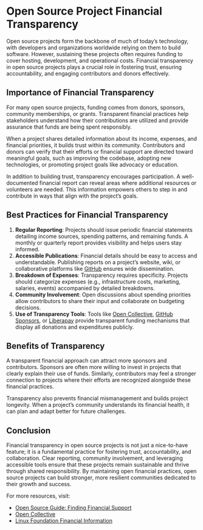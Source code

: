 # Open Source Project Financial Transparency

Open source projects form the backbone of much of today’s technology, with developers and organizations worldwide relying on them to build software. However, sustaining these projects often requires funding to cover hosting, development, and operational costs. Financial transparency in open source projects plays a crucial role in fostering trust, ensuring accountability, and engaging contributors and donors effectively.

## Importance of Financial Transparency

For many open source projects, funding comes from donors, sponsors, community memberships, or grants. Transparent financial practices help stakeholders understand how their contributions are utilized and provide assurance that funds are being spent responsibly.

When a project shares detailed information about its income, expenses, and financial priorities, it builds trust within its community. Contributors and donors can verify that their efforts or financial support are directed toward meaningful goals, such as improving the codebase, adopting new technologies, or promoting project goals like advocacy or education.

In addition to building trust, transparency encourages participation. A well-documented financial report can reveal areas where additional resources or volunteers are needed. This information empowers others to step in and contribute in ways that align with the project’s goals.

## Best Practices for Financial Transparency

1. **Regular Reporting**: Projects should issue periodic financial statements detailing income sources, spending patterns, and remaining funds. A monthly or quarterly report provides visibility and helps users stay informed.
2. **Accessible Publications**: Financial details should be easy to access and understandable. Publishing reports on a project’s website, wiki, or collaborative platforms like [GitHub](https://github.com) ensures wide dissemination.
3. **Breakdown of Expenses**: Transparency requires specificity. Projects should categorize expenses (e.g., infrastructure costs, marketing, salaries, events) accompanied by detailed breakdowns.
4. **Community Involvement**: Open discussions about spending priorities allow contributors to share their input and collaborate on budgeting decisions.
5. **Use of Transparency Tools**: Tools like [Open Collective](https://opencollective.com), [GitHub Sponsors](https://github.com/sponsors), or [Liberapay](https://liberapay.com) provide transparent funding mechanisms that display all donations and expenditures publicly.

## Benefits of Transparency

A transparent financial approach can attract more sponsors and contributors. Sponsors are often more willing to invest in projects that clearly explain their use of funds. Similarly, contributors may feel a stronger connection to projects where their efforts are recognized alongside these financial practices.

Transparency also prevents financial mismanagement and builds project longevity. When a project’s community understands its financial health, it can plan and adapt better for future challenges.

## Conclusion

Financial transparency in open source projects is not just a nice-to-have feature; it is a fundamental practice for fostering trust, accountability, and collaboration. Clear reporting, community involvement, and leveraging accessible tools ensure that these projects remain sustainable and thrive through shared responsibility. By maintaining open financial practices, open source projects can build stronger, more resilient communities dedicated to their growth and success.

For more resources, visit:

- [Open Source Guide: Finding Financial Support](https://opensource.guide/funding/)
- [Open Collective](https://opencollective.com/)
- [Linux Foundation Financial Information](https://www.linuxfoundation.org/)